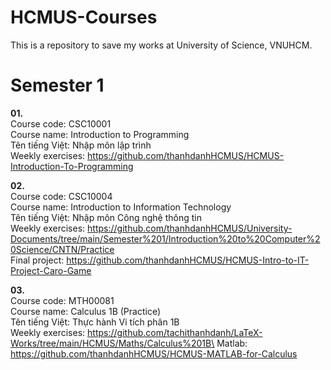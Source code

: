 # HCMUS-Courses
This is a repository to save my works at University of Science, VNUHCM.

# Semester 1
**01.**\
Course code: CSC10001\
Course name: Introduction to Programming\
Tên tiếng Việt: Nhập môn lập trình\
Weekly exercises: https://github.com/thanhdanhHCMUS/HCMUS-Introduction-To-Programming

**02.**\
Course code: CSC10004\
Course name: Introduction to Information Technology\
Tên tiếng Việt: Nhập môn Công nghệ thông tin\
Weekly exercises: https://github.com/thanhdanhHCMUS/University-Documents/tree/main/Semester%201/Introduction%20to%20Computer%20Science/CNTN/Practice \
Final project: https://github.com/thanhdanhHCMUS/HCMUS-Intro-to-IT-Project-Caro-Game

**03.**\
Course code: MTH00081\
Course name: Calculus 1B (Practice)\
Tên tiếng Việt: Thực hành Vi tích phân 1B\
Weekly exercises: https://github.com/tachithanhdanh/LaTeX-Works/tree/main/HCMUS/Maths/Calculus%201B\
Matlab: https://github.com/thanhdanhHCMUS/HCMUS-MATLAB-for-Calculus


